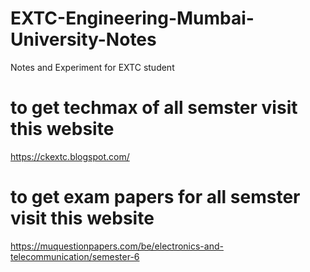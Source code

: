 # EXTC-Engineering-Mumbai-University-Notes
Notes and Experiment for EXTC student

# to get techmax of all semster visit this website 
https://ckextc.blogspot.com/

# to get exam papers for all semster visit this website
https://muquestionpapers.com/be/electronics-and-telecommunication/semester-6